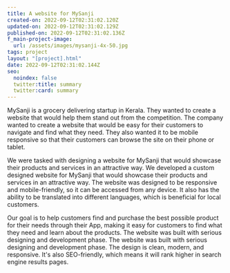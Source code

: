 ```yaml
---
title: A website for MySanji
created-on: 2022-09-12T02:31:02.120Z
updated-on: 2022-09-12T02:31:02.129Z
published-on: 2022-09-12T02:31:02.136Z
f_main-project-image:
  url: /assets/images/mysanji-4x-50.jpg
tags: project
layout: "[project].html"
date: 2022-09-12T02:31:02.144Z
seo:
  noindex: false
  twitter:title: summary
  twitter:card: summary
---
```

MySanji is a grocery delivering startup in Kerala. They wanted to create a website that would help them stand out from the competition. The company wanted to create a website that would be easy for their customers to navigate and find what they need. They also wanted it to be mobile responsive so that their customers can browse the site on their phone or tablet.



We were tasked with designing a website for MySanji that would showcase their products and services in an attractive way. We developed a custom designed website for MySanji that would showcase their products and services in an attractive way. The website was designed to be responsive and mobile-friendly, so it can be accessed from any device. It also has the ability to be translated into different languages, which is beneficial for local customers.



Our goal is to help customers find and purchase the best possible product for their needs through their App, making it easy for customers to find what they need and learn about the products. The website was built with serious designing and development phase. The website was built with serious designing and development phase. The design is clean, modern, and responsive. It's also SEO-friendly, which means it will rank higher in search engine results pages.